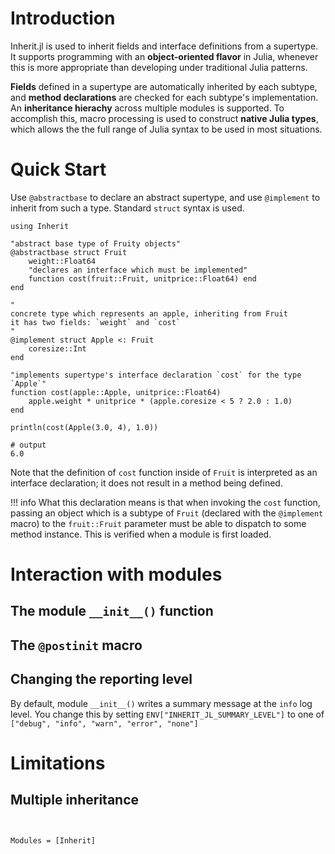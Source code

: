 # Introduction 

Inherit.jl is used to inherit fields and interface definitions from a supertype. It supports programming with an **object-oriented flavor** in Julia, whenever this is more appropriate than developing under traditional Julia patterns. 

**Fields** defined in a supertype are automatically inherited by each subtype, and **method declarations** are checked for each subtype's implementation. An **inheritance hierachy** across multiple modules is supported. To accomplish this, macro processing is used to construct **native Julia types**, which allows the the full range of Julia syntax to be used in most situations.

# Quick Start

Use `@abstractbase` to declare an abstract supertype, and use `@implement` to inherit from such a type. Standard `struct` syntax is used.

```jldoctest
using Inherit

"abstract base type of Fruity objects"
@abstractbase struct Fruit
	weight::Float64
	"declares an interface which must be implemented"
	function cost(fruit::Fruit, unitprice::Float64) end
end

"
concrete type which represents an apple, inheriting from Fruit
it has two fields: `weight` and `cost`
"
@implement struct Apple <: Fruit 
	coresize::Int
end

"implements supertype's interface declaration `cost` for the type `Apple`"
function cost(apple::Apple, unitprice::Float64)
	apple.weight * unitprice * (apple.coresize < 5 ? 2.0 : 1.0)
end

println(cost(Apple(3.0, 4), 1.0))

# output
6.0
```
Note that the definition of `cost` function inside of `Fruit` is interpreted as an interface declaration; it does not result in a method being defined.

!!! info 
	What this declaration means is that when invoking the `cost` function, passing an object which is a subtype of `Fruit` (declared with the `@implement` macro) to the `fruit::Fruit` parameter must be able to dispatch to some method instance. This is verified when a module is first loaded. 

# Interaction with modules
## The module `__init__()` function
## The `@postinit` macro
## Changing the reporting level
 
By default, module `__init__()` writes a summary message at the `info` log level. You change this by setting `ENV["INHERIT_JL_SUMMARY_LEVEL"]` to one of `["debug", "info", "warn", "error", "none"]`

# Limitations
## Multiple inheritance

```@contents
```

```@index
```

```@autodocs
Modules = [Inherit]
```